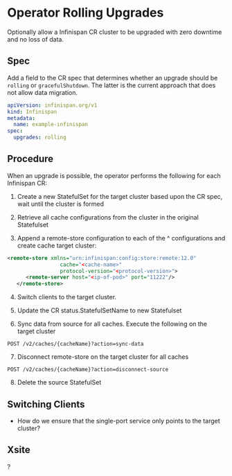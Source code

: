 # Operator Rolling Upgrades
Optionally allow a Infinispan CR cluster to be upgraded with zero downtime and no loss of data.

## Spec
Add a field to the CR spec that determines whether an upgrade should be `rolling` or `gracefulShutdown`. The latter is the current approach that does not allow data migration.

```yaml
apiVersion: infinispan.org/v1
kind: Infinispan
metadata:
  name: example-infinispan
spec:
  upgrades: rolling
```

## Procedure
When an upgrade is possible, the operator performs the following for each Infinispan CR:

1. Create a new StatefulSet for the target cluster based upon the CR spec, wait until the cluster is formed

2. Retrieve all cache configurations from the cluster in the original Statefulset

3. Append a remote-store configuration to each of the ^ configurations and create cache target cluster:

```xml
<remote-store xmlns="urn:infinispan:config:store:remote:12.0"
                 cache="<cache-name>" 
                 protocol-version="<protocol-version>"> 
      <remote-server host="<ip-of-pod>" port="11222"/> 
   </remote-store>
```

4. Switch clients to the target cluster.

5. Update the CR status.StatefulSetName to new Statefulset

6. Sync data from source for all caches. Execute the following on the target cluster

```
POST /v2/caches/{cacheName}?action=sync-data
```

7. Disconnect remote-store on the target cluster for all caches
```
POST /v2/caches/{cacheName}?action=disconnect-source
```

8. Delete the source StatefulSet

## Switching Clients
- How do we ensure that the single-port service only points to the target cluster?

## Xsite
?
